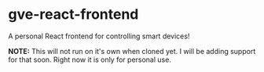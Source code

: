 # gve-react-frontend

A personal React frontend for controlling smart devices!

**NOTE:** This will not run on it's own when cloned yet. I will be adding support for that soon. Right now it is only for personal use.
